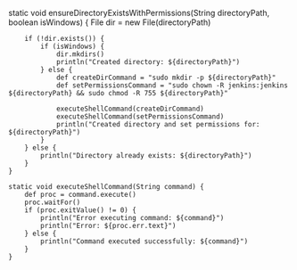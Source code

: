 static void ensureDirectoryExistsWithPermissions(String directoryPath, boolean isWindows) {
        File dir = new File(directoryPath)

        if (!dir.exists()) {
            if (isWindows) {
                dir.mkdirs()
                println("Created directory: ${directoryPath}")
            } else {
                def createDirCommand = "sudo mkdir -p ${directoryPath}"
                def setPermissionsCommand = "sudo chown -R jenkins:jenkins ${directoryPath} && sudo chmod -R 755 ${directoryPath}"

                executeShellCommand(createDirCommand)
                executeShellCommand(setPermissionsCommand)
                println("Created directory and set permissions for: ${directoryPath}")
            }
        } else {
            println("Directory already exists: ${directoryPath}")
        }
    }

    static void executeShellCommand(String command) {
        def proc = command.execute()
        proc.waitFor()
        if (proc.exitValue() != 0) {
            println("Error executing command: ${command}")
            println("Error: ${proc.err.text}")
        } else {
            println("Command executed successfully: ${command}")
        }
    }
